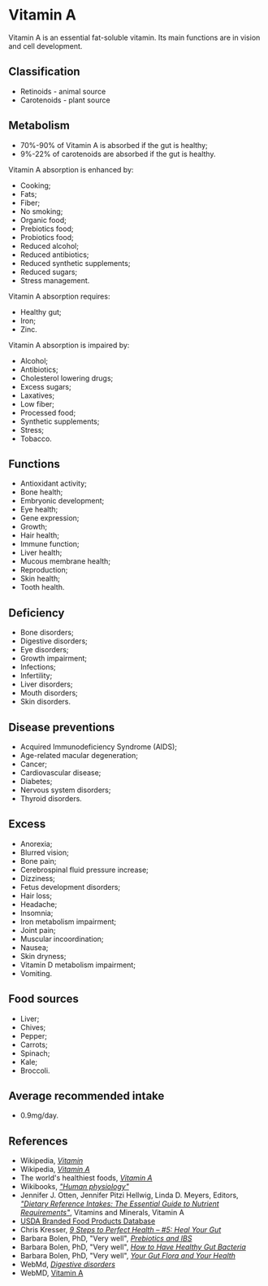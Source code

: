 # Vitamin A
Vitamin A is an essential fat-soluble vitamin. Its main functions are in vision and cell development.

## Classification
- Retinoids - animal source
- Carotenoids - plant source

## Metabolism
- 70%-90% of Vitamin A is absorbed if the gut is healthy;
- 9%-22% of carotenoids are absorbed if the gut is healthy.

Vitamin A absorption is enhanced by:
- Cooking;
- Fats;
- Fiber;
- No smoking;
- Organic food;
- Prebiotics food;
- Probiotics food;
- Reduced alcohol;
- Reduced antibiotics;
- Reduced synthetic supplements;
- Reduced sugars;
- Stress management.

Vitamin A absorption requires:
- Healthy gut;
- Iron;
- Zinc.

Vitamin A absorption is impaired by:
- Alcohol;
- Antibiotics;
- Cholesterol lowering drugs;
- Excess sugars;
- Laxatives;
- Low fiber;
- Processed food;
- Synthetic supplements;
- Stress;
- Tobacco.

## Functions
- Antioxidant activity;
- Bone health;
- Embryonic development;
- Eye health;
- Gene expression;
- Growth;
- Hair health;
- Immune function;
- Liver health;
- Mucous membrane health;
- Reproduction;
- Skin health;
- Tooth health.

## Deficiency
- Bone disorders;
- Digestive disorders;
- Eye disorders;
- Growth impairment;
- Infections;
- Infertility;
- Liver disorders;
- Mouth disorders;
- Skin disorders.

## Disease preventions
- Acquired Immunodeficiency Syndrome (AIDS);
- Age-related macular degeneration;
- Cancer;
- Cardiovascular disease;
- Diabetes;
- Nervous system disorders;
- Thyroid disorders.

## Excess
- Anorexia;
- Blurred vision;
- Bone pain;
- Cerebrospinal fluid pressure increase;
- Dizziness;
- Fetus development disorders;
- Hair loss;
- Headache;
- Insomnia;
- Iron metabolism impairment;
- Joint pain;
- Muscular incoordination;
- Nausea;
- Skin dryness;
- Vitamin D metabolism impairment;
- Vomiting.

## Food sources
- Liver;
- Chives;
- Pepper;
- Carrots;
- Spinach;
- Kale;
- Broccoli.

## Average recommended intake
- 0.9mg/day.

## References
- Wikipedia, [_Vitamin_](https://en.wikipedia.org/wiki/Vitamin)
- Wikipedia, [_Vitamin A_](https://en.wikipedia.org/wiki/Vitamin_A)
- The world's healthiest foods, [_Vitamin A_](http://www.whfoods.com/genpage.php?tname=nutrient&dbid=106)
- Wikibooks, [_"Human physiology"_](https://en.Wikibooks.org/wiki/Human_Physiology/Nutrition#Vitamins)
- Jennifer J. Otten, Jennifer Pitzi Hellwig, Linda D. Meyers, Editors, [_"Dietary Reference Intakes: The Essential Guide to Nutrient Requirements"_](https://www.amazon.com/Dietary-Reference-Intakes-Essential-Requirements/dp/0309157420), Vitamins and Minerals, Vitamin A
- [USDA Branded Food Products Database](https://ndb.nal.usda.gov/ndb/nutrients/report/nutrientsfrm?max=1000&offset=0&totCount=0&nutrient1=320&nutrient2=&nutrient3=&subset=0&sort=c&measureby=g)
- Chris Kresser, [_9 Steps to Perfect Health – #5: Heal Your Gut_](https://chriskresser.com/9-steps-to-perfect-health-5-heal-your-gut/)
- Barbara Bolen, PhD, "Very well", [_Prebiotics and IBS_](https://www.verywell.com/prebiotics-and-ibs-1944748)
- Barbara Bolen, PhD, "Very well", [_How to Have Healthy Gut Bacteria_](https://www.verywell.com/how-to-have-healthy-gut-bacteria-1945326)
- Barbara Bolen, PhD, "Very well", [_Your Gut Flora and Your Health_](https://www.verywell.com/what-are-your-gut-flora-1944914)
- WebMd, [_Digestive disorders_](http://www.webmd.com/digestive-disorders/default.htm)
- WebMD, [Vitamin A](http://www.webmd.com/vitamins-supplements/ingredientmono-964-VITAMIN+A.aspx?activeIngredientId=964&activeIngredientName=VITAMIN+A&source=2)